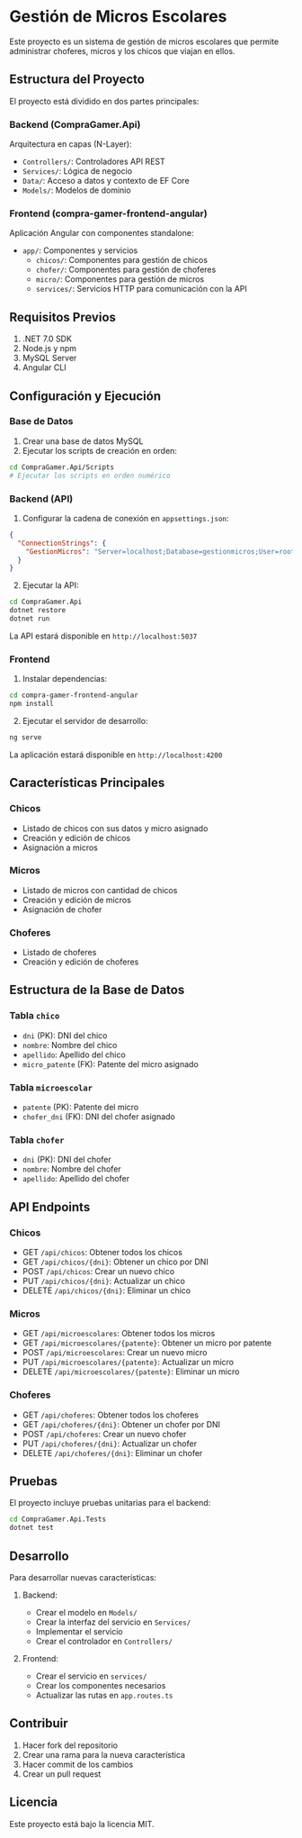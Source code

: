 # Gestión de Micros Escolares

Este proyecto es un sistema de gestión de micros escolares que permite administrar choferes, micros y los chicos que viajan en ellos.

## Estructura del Proyecto

El proyecto está dividido en dos partes principales:

### Backend (CompraGamer.Api)

Arquitectura en capas (N-Layer):
- `Controllers/`: Controladores API REST
- `Services/`: Lógica de negocio
- `Data/`: Acceso a datos y contexto de EF Core
- `Models/`: Modelos de dominio

### Frontend (compra-gamer-frontend-angular)

Aplicación Angular con componentes standalone:
- `app/`: Componentes y servicios
  - `chicos/`: Componentes para gestión de chicos
  - `chofer/`: Componentes para gestión de choferes
  - `micro/`: Componentes para gestión de micros
  - `services/`: Servicios HTTP para comunicación con la API

## Requisitos Previos

1. .NET 7.0 SDK
2. Node.js y npm
3. MySQL Server
4. Angular CLI

## Configuración y Ejecución

### Base de Datos

1. Crear una base de datos MySQL
2. Ejecutar los scripts de creación en orden:
```bash
cd CompraGamer.Api/Scripts
# Ejecutar los scripts en orden numérico
```

### Backend (API)

1. Configurar la cadena de conexión en `appsettings.json`:
```json
{
  "ConnectionStrings": {
    "GestionMicros": "Server=localhost;Database=gestionmicros;User=root;Password=tu_password;"
  }
}
```

2. Ejecutar la API:
```bash
cd CompraGamer.Api
dotnet restore
dotnet run
```

La API estará disponible en `http://localhost:5037`

### Frontend

1. Instalar dependencias:
```bash
cd compra-gamer-frontend-angular
npm install
```

2. Ejecutar el servidor de desarrollo:
```bash
ng serve
```

La aplicación estará disponible en `http://localhost:4200`

## Características Principales

### Chicos
- Listado de chicos con sus datos y micro asignado
- Creación y edición de chicos
- Asignación a micros

### Micros
- Listado de micros con cantidad de chicos
- Creación y edición de micros
- Asignación de chofer

### Choferes
- Listado de choferes
- Creación y edición de choferes

## Estructura de la Base de Datos

### Tabla `chico`
- `dni` (PK): DNI del chico
- `nombre`: Nombre del chico
- `apellido`: Apellido del chico
- `micro_patente` (FK): Patente del micro asignado

### Tabla `microescolar`
- `patente` (PK): Patente del micro
- `chofer_dni` (FK): DNI del chofer asignado

### Tabla `chofer`
- `dni` (PK): DNI del chofer
- `nombre`: Nombre del chofer
- `apellido`: Apellido del chofer

## API Endpoints

### Chicos
- GET `/api/chicos`: Obtener todos los chicos
- GET `/api/chicos/{dni}`: Obtener un chico por DNI
- POST `/api/chicos`: Crear un nuevo chico
- PUT `/api/chicos/{dni}`: Actualizar un chico
- DELETE `/api/chicos/{dni}`: Eliminar un chico

### Micros
- GET `/api/microescolares`: Obtener todos los micros
- GET `/api/microescolares/{patente}`: Obtener un micro por patente
- POST `/api/microescolares`: Crear un nuevo micro
- PUT `/api/microescolares/{patente}`: Actualizar un micro
- DELETE `/api/microescolares/{patente}`: Eliminar un micro

### Choferes
- GET `/api/choferes`: Obtener todos los choferes
- GET `/api/choferes/{dni}`: Obtener un chofer por DNI
- POST `/api/choferes`: Crear un nuevo chofer
- PUT `/api/choferes/{dni}`: Actualizar un chofer
- DELETE `/api/choferes/{dni}`: Eliminar un chofer

## Pruebas

El proyecto incluye pruebas unitarias para el backend:

```bash
cd CompraGamer.Api.Tests
dotnet test
```

## Desarrollo

Para desarrollar nuevas características:

1. Backend:
   - Crear el modelo en `Models/`
   - Crear la interfaz del servicio en `Services/`
   - Implementar el servicio
   - Crear el controlador en `Controllers/`

2. Frontend:
   - Crear el servicio en `services/`
   - Crear los componentes necesarios
   - Actualizar las rutas en `app.routes.ts`

## Contribuir

1. Hacer fork del repositorio
2. Crear una rama para la nueva característica
3. Hacer commit de los cambios
4. Crear un pull request

## Licencia

Este proyecto está bajo la licencia MIT.
